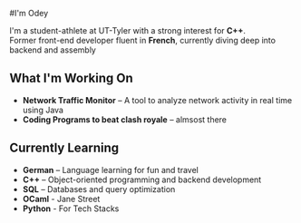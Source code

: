 #I'm Odey

 I'm a student-athlete at UT-Tyler with a strong interest for **C++**.  
 Former front-end developer fluent in **French**, currently diving deep into backend and assembly


##  What I'm Working On

-  **Network Traffic Monitor** – A tool to analyze network activity in real time using Java
-  **Coding Programs to beat clash royale** – almsost there



##  Currently Learning

-  **German** – Language learning for fun and travel
-  **C++** – Object-oriented programming and backend development
-  **SQL** – Databases and query optimization
-  **OCaml** - Jane Street
-  **Python** - For Tech Stacks



